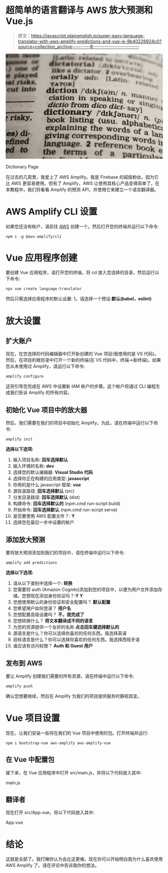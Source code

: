 # 超简单的语言翻译与 AWS 放大预测和 Vue.js

> 原文：<https://javascript.plainenglish.io/super-easy-language-translator-with-aws-amplify-predictions-and-vue-js-9b40226924c0?source=collection_archive---------8----------------------->

![](img/a1319abdee869d1c187ddccc9c3e1451.png)

Dictionary Page

在过去的几周里，我爱上了 AWS Amplify。我是 Firebase 的超级粉丝，因为它比 AWS 更容易使用。但有了 Amplify，AWS 让使用其核心产品变得简单了。在本教程中，我们将看看 Amplify 的预测 API，并使用它来建立一个语言翻译器。

# AWS Amplify CLI 设置

如果您还没有帐户，请前往 [AWS](https://aws.amazon.com/) 创建一个。然后打开您的终端并运行以下命令:

```
npm i -g @aws-amplify/cli
```

# Vue 应用程序创建

要创建 Vue 应用程序，请打开您的终端，将 cd 放入您选择的目录，然后运行以下命令:

```
npx vue create language-translator
```

然后只需选择应用程序的默认设置:
1。请选择一个预设:**默认(babel，eslint)**

# 放大设置

## 扩大账户

现在，在您选择的代码编辑器中打开新创建的 Vue 项目(我使用的是 VS 代码)。然后，在项目的根目录中打开一个新的终端(在 VS 代码中，终端->新终端)。如果您从未使用过 Amplify，请运行以下命令:

```
amplify configure
```

这将引导您完成在 AWS 中设置新 IAM 帐户的步骤。这个帐户将通过 CLI 编程生成我们告诉 Amplify 的所有内容。

## 初始化 Vue 项目中的放大器

然后，我们需要在我们的项目中初始化 Amplify。为此，请在终端中运行以下命令:

```
amplify init
```

**选择以下选项:**

1.  输入项目名称:
    **回车选择默认**
2.  输入环境的名称: **dev**
3.  选择您的默认编辑器:
    **Visual Studio 代码**
4.  选择你正在构建的应用类型:
    **javascript**
5.  你用的是什么 javascript 框架:
    **vue**
6.  源目录路径:
    **回车选择默认** (src)
7.  分发目录路径:
    **回车选择默认** (dist)
8.  构建命令:
    **回车选择默认的** (npm.cmd run-script build)
9.  开始命令:
    **回车选择默认** (npm.cmd run-script serve)
10.  是否要使用 AWS 配置文件？:
    **Y**
11.  选择您在最后一步中设置的帐户

## 添加放大预测

要将放大预测添加到我们的项目中，请在终端中运行以下命令:

```
amplify add predictions
```

**选择以下选项:**

1.  请从以下类别中选择一个:
    **转换**
2.  您需要将 auth (Amazon Cognito)添加到您的项目中，以便为用户文件添加存储。您想现在添加身份验证吗？:**Y
    Y**
3.  您想使用默认的身份验证和安全配置吗？
    **默认配置**
4.  您希望用户如何登录？
    **用户名**
5.  您想配置高级设置吗？
    **不，我完成了**
6.  您想转换什么？
    **将文本翻译成不同的语言**
7.  为您的资源提供一个友好的名称
    **点击回车键选择默认的**
8.  源语言是什么？你可以选择你喜欢的任何东西。我选择英语
9.  目标语言是什么？你可以选择你喜欢的任何东西。我选择西班牙语
10.  谁应该有访问权限？
    **Auth 和 Guest 用户**

## 发布到 AWS

要让 Amplify 创建我们需要的所有资源，请在终端中运行以下命令:

```
amplify push
```

确认您想要继续，然后在 Amplify 为我们的项目提供服务时静观其变。

# Vue 项目设置

现在，让我们安装一些将在我们的 Vue 项目中使用的包。打开终端并运行:

```
npm i bootstrap-vue aws-amplify aws-amplify-vue
```

## 在 Vue 中配置包

接下来，在 Vue 应用程序中打开 src/main.js，并将以下代码放入其中:

main.js

## 翻译者

现在打开 src/App.vue，将以下代码放入其中:

App.vue

# 结论

这就是全部了。我打赌你认为会比这更难。现在你可以开始明白我为什么喜欢使用 AWS Amplify 了。请在评论中告诉我你的想法。